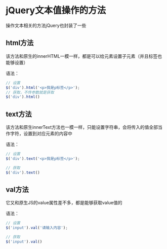 # jQuery文本值操作的方法

操作文本相关的方法jQuery也封装了一些



## html方法

该方法和原生的innerHTML一模一样，都是可以给元素设置子元素（并且标签也能够设置）

语法：

```js
// 设置
$('div').html('<p>我是p标签</p>');
// 获取，不传参数就是获取
$('div').html()
```





## text方法

该方法和原生innerText方法也一模一样，只能设置字符串，会将传入的值全部当作字符，设置到对应元素的内容中

语法：

```js
// 设置
$('div').text('<p>我是p标签</p>');

// 获取
$('div').text()
```





##  val方法

它又和原生JS的value属性差不多，都是能够获取value值的

语法：

```js
// 设置
$('input').val('请输入内容');

// 获取
$('input').val()
```

